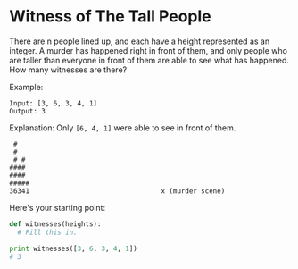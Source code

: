 # Witness of The Tall People

There are n people lined up, and each have a height represented as an integer. A murder has happened right in front of them, and only people who are taller than everyone in front of them are able to see what has happened. How many witnesses are there?

Example:

```
Input: [3, 6, 3, 4, 1]  
Output: 3
```

Explanation: Only `[6, 4, 1]` were able to see in front of them.

```
 #
 #
 # #
####
####
#####
36341                                 x (murder scene)
```

Here's your starting point:

```python
def witnesses(heights):
  # Fill this in.

print witnesses([3, 6, 3, 4, 1])
# 3
```

